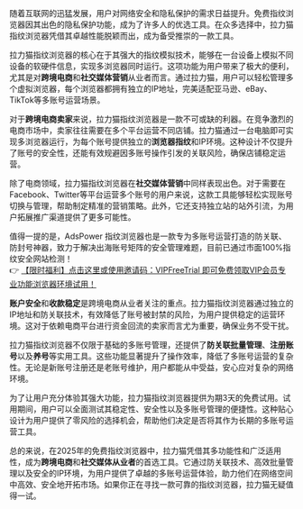 
随着互联网的迅猛发展，用户对网络安全和隐私保护的需求日益提升。免费指纹浏览器因其出色的隐私保护功能，成为了许多人的优选工具。在众多选择中，拉力猫指纹浏览器凭借其卓越性能脱颖而出，成为备受推崇的一款工具。


拉力猫指纹浏览器的核心在于其强大的指纹模拟技术，能够在一台设备上模拟不同设备的软硬件信息，实现多浏览器同时运行。这项功能为用户带来了极大的便利，尤其是对**跨境电商**和**社交媒体营销**从业者而言。通过拉力猫，用户可以轻松管理多个虚拟浏览器，每个浏览器都拥有独立的IP地址，完美适配亚马逊、eBay、TikTok等多账号运营场景。


对于**跨境电商卖家**来说，拉力猫指纹浏览器是一款不可或缺的利器。在竞争激烈的电商市场中，卖家往往需要在多个平台运营不同店铺。拉力猫通过一台电脑即可实现多浏览器运行，为每个账号提供独立的**浏览器指纹**和IP环境。这种设计不仅提升了账号的安全性，还能有效规避因多账号操作引发的关联风险，确保店铺稳定运营。


除了电商领域，拉力猫指纹浏览器在**社交媒体营销**中同样表现出色。对于需要在Facebook、Twitter等平台运营多个账号的用户来说，这款工具能够轻松实现账号切换与管理，帮助制定精准的营销策略。此外，它还支持独立站的站外引流，为用户拓展推广渠道提供了更多可能性。

值得一提的是，AdsPower 指纹浏览器也是一款专为多账号运营打造的防关联、防封号神器，致力于解决出海账号矩阵的安全管理难题，目前已通过市面100%指纹安全网站检测！  
👉 [【限时福利】点击这里或使用邀请码：VIPFreeTrial 即可免费领取VIP会员专业功能浏览器环境试用！](https://bit.ly/adspower_free)


**账户安全**和**收款稳定**是跨境电商从业者关注的重点。拉力猫指纹浏览器通过独立的IP地址和防关联技术，有效降低了账号被封禁的风险，为用户提供稳定的运营环境。这对于依赖电商平台进行资金回流的卖家而言尤为重要，确保业务不受干扰。


拉力猫指纹浏览器不仅限于基础的多账号管理，还提供了**防关联批量管理**、**注册账号**以及**养号**等实用工具。这些功能显著提升了操作效率，降低了多账号运营的复杂性。无论是新账号注册还是老账号维护，用户都能从中受益，安心应对复杂的网络环境。


为了让用户充分体验其强大功能，拉力猫指纹浏览器提供为期3天的免费试用。试用期间，用户可以全面测试其稳定性、安全性以及多账号管理的便捷性。这种贴心设计为用户提供了零风险的选择机会，帮助他们决定是否将其作为长期的多账号运营工具。


总的来说，在2025年的免费指纹浏览器中，拉力猫凭借其多功能性和广泛适用性，成为**跨境电商**和**社交媒体从业者**的首选工具。它通过防关联技术、高效批量管理以及安全的IP环境，为用户提供了卓越的多账号运营体验，助力他们在网络空间中高效、安全地开拓市场。如果你正在寻找一款可靠的指纹浏览器，拉力猫无疑值得一试。

